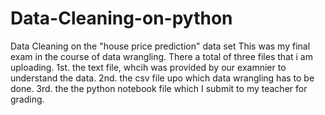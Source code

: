 # Data-Cleaning-on-python
Data Cleaning on the "house price prediction" data set
This was my final exam in the course of data wrangling. There a total of three files that i am uploading.
1st. the text file, whcih was provided by our examnier to understand the data.
2nd. the csv file upo which data wrangling has to be done.
3rd. the the python notebook file which I submit to my teacher for grading.
